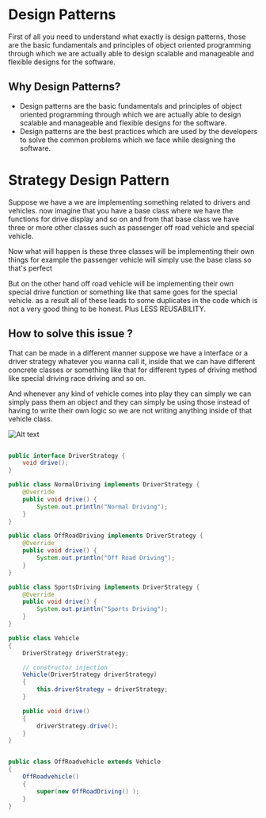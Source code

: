 # Design Patterns

First of all you need to understand what exactly is design patterns, those are the basic fundamentals and principles of object oriented programming through which we are actually able to design scalable and manageable and flexible designs for the software.

## Why Design Patterns?

- Design patterns are the basic fundamentals and principles of object oriented programming through which we are actually able to design scalable and manageable and flexible designs for the software.
- Design patterns are the best practices which are used by the developers to solve the common problems which we face while designing the software.

# Strategy Design Pattern

Suppose we have a we are implementing something related to drivers and vehicles. now imagine that you have a base class where we have the functions for drive display and so on and from that base class we have three or more other classes such as passenger off road vehicle and special vehicle.

Now what will happen is these three classes will be implementing their own things for example the passenger vehicle will simply use the base class so that's perfect

But on the other hand off road vehicle will be implementing their own special drive function or something like that same goes for the special vehicle. as a result all of these leads to some duplicates in the code which is not a very good thing to be honest. Plus LESS REUSABILITY.

## How to solve this issue ?

That can be made in a different manner suppose we have a interface or a driver strategy whatever you wanna call it, inside that we can have different concrete classes or something like that for different types of driving method like special driving race driving and so on.

And whenever any kind of vehicle comes into play they can simply we can simply pass them an object and they can simply be using those instead of having to write their own logic so we are not writing anything inside of that vehicle class.

![Alt text](https://i.ibb.co/G5Qt58m/Screenshot-1.png)

```java

public interface DriverStrategy {
    void drive();
}

public class NormalDriving implements DriverStrategy {
    @Override
    public void drive() {
        System.out.println("Normal Driving");
    }
}

public class OffRoadDriving implements DriverStrategy {
    @Override
    public void drive() {
        System.out.println("Off Road Driving");
    }
}

public class SportsDriving implements DriverStrategy {
    @Override
    public void drive() {
        System.out.println("Sports Driving");
    }
}

public class Vehicle
{
    DriverStrategy driverStrategy;

    // constructor injection
    Vehicle(DriverStrategy driverStrategy)
    {
        this.driverStrategy = driverStrategy;
    }

    public void drive()
    {
        driverStrategy.drive();
    }
}


public class OffRoadvehicle extends Vehicle
{
    OffRoadvehicle()
    {
        super(new OffRoadDriving() );
    }
}

```
